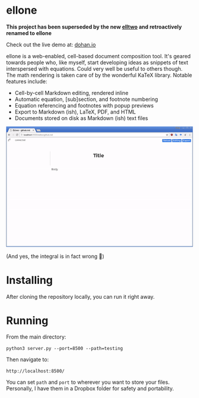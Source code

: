# ellone

**This project has been superseded by the new [elltwo](https://github.com/iamlemec/elltwo) and retroactively renamed to ellone**

Check out the live demo at: [dohan.io](http://dohan.io/)

ellone is a web-enabled, cell-based document composition tool. It's geared towards people who, like myself, start developing ideas as snippets of text interspersed with equations. Could very well be useful to others though. The math rendering is taken care of by the wonderful KaTeX library. Notable features include:

- Cell-by-cell Markdown editing, rendered inline
- Automatic equation, [sub]section, and footnote numbering
- Equation referencing and footnotes with popup previews
- Export to Markdown (ish), LaTeX, PDF, and HTML
- Documents stored on disk as Markdown (ish) text files

![ellone demo](demo.gif)

(And yes, the integral is in fact wrong 🙂)

# Installing

After cloning the repository locally, you can run it right away.

# Running

From the main directory:

```
python3 server.py --port=8500 --path=testing
```

Then navigate to:

```
http://localhost:8500/
```

You can set `path` and `port` to wherever you want to store your files. Personally, I have them in a Dropbox folder for safety and portability.
